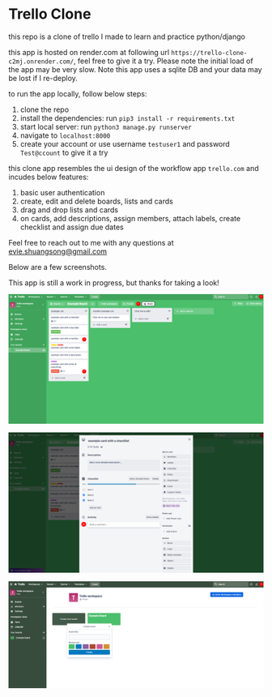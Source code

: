 # Trello Clone

this repo is a clone of trello I made to learn and practice python/django

this app is hosted on render.com at following url `https://trello-clone-c2mj.onrender.com/`, feel free to give it a try. Please note the initial load of the app may be very slow. Note this app uses a sqlite DB and your data may be lost if I re-deploy. 

to run the app locally, follow below steps:

1. clone the repo
2. install the dependencies: run `pip3 install -r requirements.txt`
3. start local server: run `python3 manage.py runserver`
4. navigate to `localhost:8000` 
5. create your account or use username `testuser1` and password `Test@ccount` to give it a try


this clone app resembles the ui design of the workflow app `trello.com` and incudes below features:
1. basic user authentication 
2. create, edit and delete boards, lists and cards
3. drag and drop lists and cards
4. on cards, add descriptions, assign members, attach labels, create checklist and assign due dates

Feel free to reach out to me with any questions at evie.shuangsong@gmail.com

Below are a few screenshots.

This app is still a work in progress, but thanks for taking a look!

![screenshot 1](https://github.com/evie-song/trello_clone/blob/master/static/screenshots/Screen%20Shot%201.png?raw=true)

![screenshot 2](https://github.com/evie-song/trello_clone/blob/master/static/screenshots/Screen%20Shot%202.png?raw=true)

![screenshot 3](https://github.com/evie-song/trello_clone/blob/master/static/screenshots/Screen%20Shot%203.png?raw=true)
